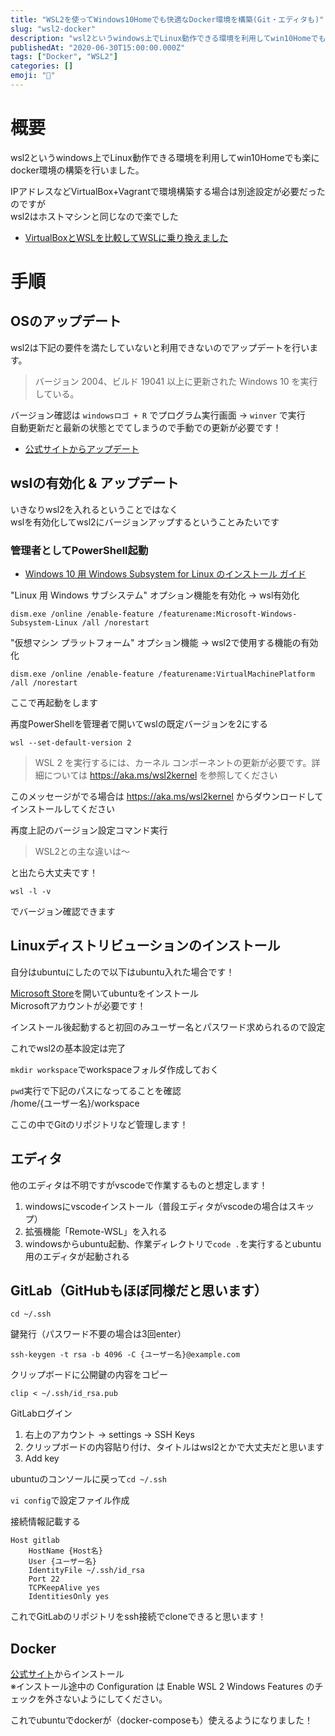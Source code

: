 ```yaml
---
title: "WSL2を使ってWindows10Homeでも快適なDocker環境を構築(Git・エディタも)"
slug: "wsl2-docker"
description: "wsl2というwindows上でLinux動作できる環境を利用してwin10Homeでも楽にdocker環境の構築を行いました。 IPアドレスなどVirtualBox+Vagrantで環境構築する場合は別途設定が必要だったのですが wsl2はホストマシンと同じなので楽でした"
publishedAt: "2020-06-30T15:00:00.000Z"
tags: ["Docker", "WSL2"]
categories: []
emoji: "🐳"
---
```


# 概要

wsl2というwindows上でLinux動作できる環境を利用してwin10Homeでも楽にdocker環境の構築を行いました。

IPアドレスなどVirtualBox+Vagrantで環境構築する場合は別途設定が必要だったのですが  
wsl2はホストマシンと同じなので楽でした

*   [VirtualBoxとWSLを比較してWSLに乗り換えました](https://ryotatake.hatenablog.com/entry/2019/08/15/wsl_vs_virtualbox)

# 手順

## OSのアップデート

wsl2は下記の要件を満たしていないと利用できないのでアップデートを行います。

> バージョン 2004、ビルド 19041 以上に更新された Windows 10 を実行している。

バージョン確認は `windowsロゴ + R` でプログラム実行画面 → `winver` で実行  
自動更新だと最新の状態とでてしまうので手動での更新が必要です！

*   [公式サイトからアップデート](https://www.microsoft.com/ja-jp/software-download/windows10)

## wslの有効化 & アップデート

いきなりwsl2を入れるということではなく  
wslを有効化してwsl2にバージョンアップするということみたいです

### 管理者としてPowerShell起動

*   [Windows 10 用 Windows Subsystem for Linux のインストール ガイド](https://docs.microsoft.com/ja-jp/windows/wsl/install-win10)

"Linux 用 Windows サブシステム" オプション機能を有効化 → wsl有効化

```
dism.exe /online /enable-feature /featurename:Microsoft-Windows-Subsystem-Linux /all /norestart
```

"仮想マシン プラットフォーム" オプション機能 → wsl2で使用する機能の有効化

```
dism.exe /online /enable-feature /featurename:VirtualMachinePlatform /all /norestart
```

ここで再起動をします

再度PowerShellを管理者で開いてwslの既定バージョンを2にする

```
wsl --set-default-version 2
```

> WSL 2 を実行するには、カーネル コンポーネントの更新が必要です。詳細については https://aka.ms/wsl2kernel を参照してください

このメッセージがでる場合は https://aka.ms/wsl2kernel からダウンロードしてインストールしてください

再度上記のバージョン設定コマンド実行

> WSL2との主な違いは～

と出たら大丈夫です！

```
wsl -l -v
```

でバージョン確認できます

## Linuxディストリビューションのインストール

自分はubuntuにしたので以下はubuntu入れた場合です！

[Microsoft Store](https://aka.ms/wslstore)を開いてubuntuをインストール  
Microsoftアカウントが必要です！

インストール後起動すると初回のみユーザー名とパスワード求められるので設定

これでwsl2の基本設定は完了

`mkdir workspace`でworkspaceフォルダ作成しておく

`pwd`実行で下記のパスになってることを確認  
/home/{ユーザー名}/workspace

ここの中でGitのリポジトリなど管理します！

## エディタ

他のエディタは不明ですがvscodeで作業するものと想定します！

1.  windowsにvscodeインストール（普段エディタがvscodeの場合はスキップ）
2.  拡張機能「Remote-WSL」を入れる
3.  windowsからubuntu起動、作業ディレクトリで`code .`を実行するとubuntu用のエディタが起動される

## GitLab（GitHubもほぼ同様だと思います）

`cd ~/.ssh`

鍵発行（パスワード不要の場合は3回enter）

```
ssh-keygen -t rsa -b 4096 -C {ユーザー名}@example.com
```

クリップボードに公開鍵の内容をコピー

```
clip < ~/.ssh/id_rsa.pub
```

GitLabログイン

1.  右上のアカウント → settings → SSH Keys
2.  クリップボードの内容貼り付け、タイトルはwsl2とかで大丈夫だと思います
3.  Add key

ubuntuのコンソールに戻って`cd ~/.ssh`

`vi config`で設定ファイル作成

接続情報記載する

```~/.ssh/config
Host gitlab                                                                                                                                                                                                                                          
    HostName {Host名}                                                                                                                                                                                                                       
    User {ユーザー名}                                                                                                                                                                                                                              
    IdentityFile ~/.ssh/id_rsa                                                                                                                                                                                                                    
    Port 22                                                                                                                                                                                                                                       
    TCPKeepAlive yes                                                                                                                                                                                                                              
    IdentitiesOnly yes
```

これでGitLabのリポジトリをssh接続でcloneできると思います！

## Docker

[公式サイト](https://www.docker.com/products/docker-desktop)からインストール  
※インストール途中の Configuration は Enable WSL 2 Windows Features のチェックを外さないようにしてください。

これでubuntuでdockerが（docker-composeも）使えるようになりました！